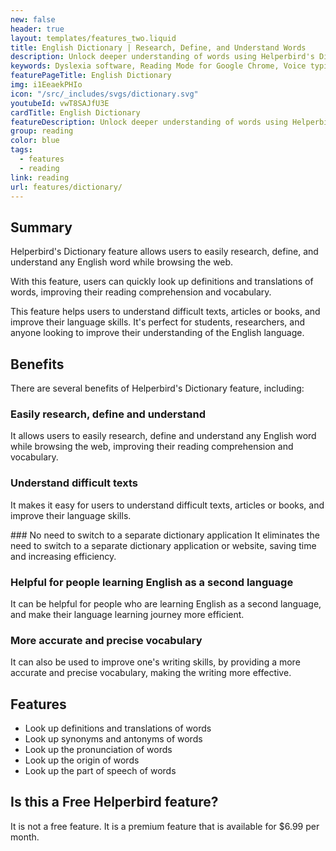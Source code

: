```yaml
---
new: false
header: true
layout: templates/features_two.liquid
title: English Dictionary | Research, Define, and Understand Words
description: Unlock deeper understanding of words using Helperbird's Dictionary feature. Easily look up, define, and grasp the meaning of any English word to enrich your reading experience.
keywords: Dyslexia software, Reading Mode for Google Chrome, Voice typing for Chrome, Text to speech for Chrome, text reader, Immersive Reader, dyslexia fonts, accessibility software, dyslexia software, Helperbird for Edge, Helperbird for Firefox, Helperbird for Chrome, Opendyslexic for Chrome, OpenDyslexic
featurePageTitle: English Dictionary
img: i1EeaekPHIo
icon: "/src/_includes/svgs/dictionary.svg"
youtubeId: vwT8SAJfU3E
cardTitle: English Dictionary
featureDescription: Unlock deeper understanding of words using Helperbird's Dictionary feature. Easily look up, define, and grasp the meaning of any English word to enrich your reading experience.
group: reading
color: blue
tags: 
  - features
  - reading
link: reading
url: features/dictionary/
---
```






## Summary

Helperbird's Dictionary feature allows users to easily research, define, and understand any English word while browsing the web. 

With this feature, users can quickly look up definitions and translations of words, improving their reading comprehension and vocabulary. 

This feature helps users to understand difficult texts, articles or books, and improve their language skills. It's perfect for students, researchers, and anyone looking to improve their understanding of the English language.

## Benefits

There are several benefits of Helperbird's Dictionary feature, including:

### Easily research, define and understand
It allows users to easily research, define and understand any English word while browsing the web, improving their reading comprehension and vocabulary.


### Understand difficult texts
It makes it easy for users to understand difficult texts, articles or books, and improve their language skills.


### No need to switch to a separate dictionary application
It eliminates the need to switch to a separate dictionary application or website, saving time and increasing efficiency.

### Helpful for people learning English as a second language
It can be helpful for people who are learning English as a second language, and make their language learning journey more efficient.

### More accurate and precise vocabulary
It can also be used to improve one's writing skills, by providing a more accurate and precise vocabulary, making the writing more effective.


## Features

- Look up definitions and translations of words
- Look up synonyms and antonyms of words
- Look up the pronunciation of words
- Look up the origin of words
- Look up the part of speech of words

## Is this a Free Helperbird feature?
It is not a free feature. It is a premium feature that is available for $6.99 per month.


























